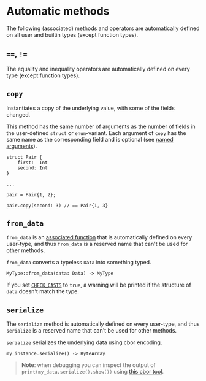 # Automatic methods

The following (associated) methods and operators are automatically defined on all user and builtin types (except function types).

## `==`, `!=`

The equality and inequality operators are automatically defined on every type (except function types).

## `copy`

Instantiates a copy of the underlying value, with some of the fields changed.

This method has the same number of arguments as the number of fields in the user-defined `struct` or `enum`-variant. Each argument of `copy` has the same name as the corresponding field and is optional (see [named arguments](../../functions/named_arguments.md)).

```helios
struct Pair {
    first:  Int
    second: Int
}

...

pair = Pair{1, 2};

pair.copy(second: 3) // == Pair{1, 3}
```

## `from_data`

`from_data` is an [associated function](./associated-functions-and-constants.md) that is automatically defined on every user-type, and thus `from_data` is a reserved name that can't be used for other methods.

`from_data` converts a typeless `Data` into something typed.

```helios
MyType::from_data(data: Data) -> MyType
```

If you set [`CHECK_CASTS`](../../../api/reference/namespaces/config.md#check_casts) to `true`, a warning will be printed if the structure of `data` doesn't match the type.

## `serialize`

The `serialize` method is automatically defined on every user-type, and thus `serialize` is a reserved name that can't be used for other methods.

`serialize` serializes the underlying data using cbor encoding.

```helios
my_instance.serialize() -> ByteArray
```

> **Note**: when debugging you can inspect the output of `print(my_data.serialize().show())` using [this cbor tool](https://cbor.nemo157.com).
